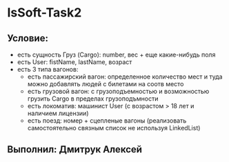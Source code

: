 # IsSoft-Task2
## Условие:
+ есть сущность Груз (Cargo): number, вес + еще какие-нибудь поля
+ есть User: fistName, lastName, возраст
+ есть 3 типа вагонов:
  + есть пассажирский вагон: определенное количество мест и туда можно добавлять людей с билетами на соотв место
  + есть грузовой вагон: с грузоподъемностью и возможностью грузить Cargo в пределах грузоподъмности
  + есть локоматив: машинист User (с возрастом > 18 лет и наличием лицензии)
  + есть поезд: номер + сцепленые вагоны (реализовать самостоятельно связным список не используя LinkedList)

## Выполнил: Дмитрук Алексей
